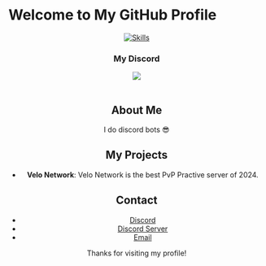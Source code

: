 # Welcome to My GitHub Profile

<p align="center">
  <a href="https://skillicons.dev">
    <img src="https://skillicons.dev/icons?i=js,html,css" alt="Skills" />
  </a>
</p>

<div align="center">
  <h3>My Discord</h3>
  <a href="https://discord.com/users/349899862495723520">
    <img src="[![Discord Presence](https://lanyard.cnrad.dev/api/349899862495723520)](https://discord.com/users/349899862495723520)">
  </a>
  <br /><br />

## About Me

I do discord bots 😎

## My Projects

- **Velo Network**: Velo Network is the best PvP Practive server of 2024.

## Contact

- [Discord](https://discordapp.com/users/349899862495723520)
- [Discord Server](https://discord.gg/vxlo)
- [Email](mailto:matt@velo.llc)

Thanks for visiting my profile!


<!--
**mikethemn/mikethemn** is a ✨ _special_ ✨ repository because its `README.md` (this file) appears on your GitHub profile.

Here are some ideas to get you started:

- 🔭 I’m currently working on ...
- 🌱 I’m currently learning ...
- 👯 I’m looking to collaborate on ...
- 🤔 I’m looking for help with ...
- 💬 Ask me about ...
- 📫 How to reach me: ...
- 😄 Pronouns: ...
- ⚡ Fun fact: ...
-->
